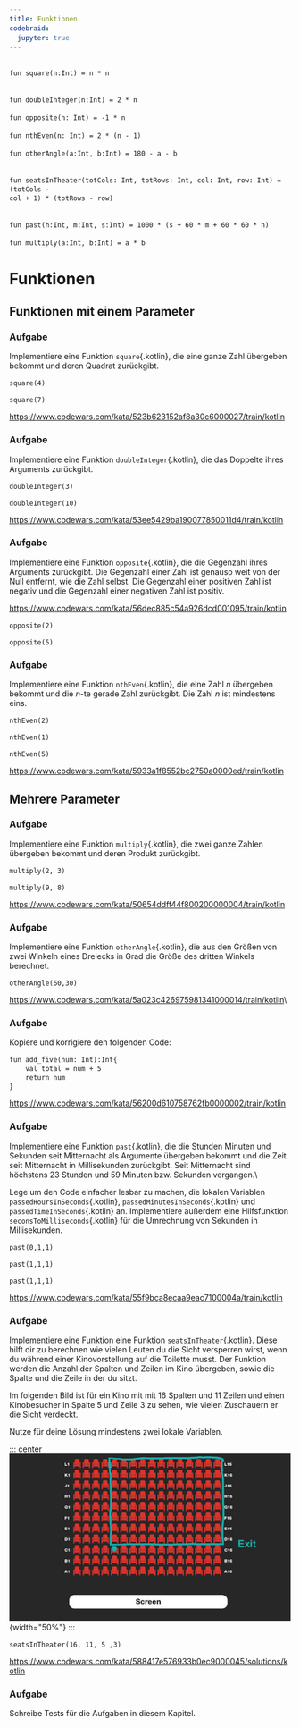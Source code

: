 ```yaml
---
title: Funktionen 
codebraid:
  jupyter: true
---
```




```{.kotlin .cb-run}

fun square(n:Int) = n * n


fun doubleInteger(n:Int) = 2 * n

fun opposite(n: Int) = -1 * n

fun nthEven(n: Int) = 2 * (n - 1)

fun otherAngle(a:Int, b:Int) = 180 - a - b 


fun seatsInTheater(totCols: Int, totRows: Int, col: Int, row: Int) = (totCols -
col + 1) * (totRows - row)


fun past(h:Int, m:Int, s:Int) = 1000 * (s + 60 * m + 60 * 60 * h)

fun multiply(a:Int, b:Int) = a * b

```

# Funktionen

## Funktionen mit einem Parameter

### Aufgabe 
Implementiere eine Funktion `square`{.kotlin}, die eine ganze Zahl
übergeben bekommt und deren Quadrat zurückgibt.

```{.kotlin .cb-nb first_number=1}
square(4)
```
```{.kotlin .cb-nb first_number=1}
square(7)

```

<https://www.codewars.com/kata/523b623152af8a30c6000027/train/kotlin>

### Aufgabe
Implementiere eine Funktion `doubleInteger`{.kotlin}, die das Doppelte
ihres Arguments zurückgibt.

```{.kotlin .cb-nb first_number=1}
doubleInteger(3)
```
```{.kotlin .cb-nb first_number=1}
doubleInteger(10)
```

<https://www.codewars.com/kata/53ee5429ba190077850011d4/train/kotlin>

### Aufgabe
Implementiere eine Funktion `opposite`{.kotlin}, die die Gegenzahl ihres
Arguments zurückgibt. Die Gegenzahl einer Zahl ist genauso weit von der
Null entfernt, wie die Zahl selbst. Die Gegenzahl einer positiven Zahl
ist negativ und die Gegenzahl einer negativen Zahl ist positiv.

<https://www.codewars.com/kata/56dec885c54a926dcd001095/train/kotlin>

```{.kotlin .cb-nb first_number=1}
opposite(2)
```
```{.kotlin .cb-nb first_number=1}
opposite(5)
```

### Aufgabe
Implementiere eine Funktion `nthEven`{.kotlin}, die eine Zahl $n$
übergeben bekommt und die $n$-te gerade Zahl zurückgibt. Die Zahl $n$
ist mindestens eins.

```{.kotlin .cb-nb first_number=1}
nthEven(2)
```
```{.kotlin .cb-nb first_number=1}
nthEven(1)
```
```{.kotlin .cb-nb first_number=1}
nthEven(5)
```

<https://www.codewars.com/kata/5933a1f8552bc2750a0000ed/train/kotlin>

## Mehrere Parameter

### Aufgabe
Implementiere eine Funktion `multiply`{.kotlin}, die zwei ganze Zahlen
übergeben bekommt und deren Produkt zurückgibt.

```{.kotlin .cb-nb first_number=1}
multiply(2, 3)
```
```{.kotlin .cb-nb first_number=1}
multiply(9, 8)
```

<https://www.codewars.com/kata/50654ddff44f800200000004/train/kotlin>

### Aufgabe
Implementiere eine Funktion `otherAngle`{.kotlin}, die aus den Größen
von zwei Winkeln eines Dreiecks in Grad die Größe des dritten Winkels
berechnet.

```{.kotlin .cb-nb first_number=1}
otherAngle(60,30)
```

<https://www.codewars.com/kata/5a023c426975981341000014/train/kotlin>\

### Aufgabe
Kopiere und korrigiere den folgenden Code:

```{.kotlin .cb-nb first_number=1}
fun add_five(num: Int):Int{
    val total = num + 5
    return num
}
```

<https://www.codewars.com/kata/56200d610758762fb0000002/train/kotlin>

### Aufgabe
Implementiere eine Funktion `past`{.kotlin}, die die Stunden Minuten und
Sekunden seit Mitternacht als Argumente übergeben bekommt und die Zeit
seit Mitternacht in Millisekunden zurückgibt. Seit Mitternacht sind
höchstens 23 Stunden und 59 Minuten bzw. Sekunden vergangen.\

Lege um den Code einfacher lesbar zu machen, die lokalen Variablen
`passedHoursInSeconds`{.kotlin}, `passedMinutesInSeconds`{.kotlin} und
`passedTimeInSeconds`{.kotlin} an. Implementiere außerdem eine
Hilfsfunktion `seconsToMilliseconds`{.kotlin} für die Umrechnung von
Sekunden in Millisekunden.

```{.kotlin .cb-nb first_number=1}
past(0,1,1)
```
```{.kotlin .cb-nb first_number=1}
past(1,1,1)
```
```{.kotlin .cb-nb first_number=1}
past(1,1,1)
```

<https://www.codewars.com/kata/55f9bca8ecaa9eac7100004a/train/kotlin>

### Aufgabe 
Implementiere eine Funktion eine Funktion `seatsInTheater`{.kotlin}.
Diese hilft dir zu berechnen wie vielen Leuten du die Sicht versperren
wirst, wenn du während einer Kinovorstellung auf die Toilette musst. Der
Funktion werden die Anzahl der Spalten und Zeilen im Kino übergeben,
sowie die Spalte und die Zeile in der du sitzt.

Im folgenden Bild ist für ein Kino mit mit $16$ Spalten und $11$ Zeilen
und einen Kinobesucher in Spalte $5$ und Zeile $3$ zu sehen, wie vielen
Zuschauern er die Sicht verdeckt.

Nutze für deine Lösung mindestens zwei lokale Variablen.

::: center
![](kino.png){width="50%"}
:::
```{.kotlin .cb-nb first_number=1}
seatsInTheater(16, 11, 5 ,3)
```

<https://www.codewars.com/kata/588417e576933b0ec9000045/solutions/kotlin>






### Aufgabe 
Schreibe Tests für die Aufgaben in diesem Kapitel.
